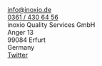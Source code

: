 <div>
  <a href="mailto:info@inoxio.de">
    info@inoxio.de
  </a>
  <br/>
  <a href="tel:+49-361-4306456">
    0361 / 430 64 56
  </a>
</div>

<div id="address">  
  inoxio Quality Services GmbH<br/>
  Anger 13<br/>
  99084 Erfurt<br/>
  Germany
</div>

<div>
  <a href="https://twitter.com/inoxio">
    Twitter
  </a>
</div>
